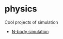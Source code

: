 # physics
Cool projects of simulation

- [N-body simulation](https://github.com/RugiSerl/physics/tree/main/app/projects/bodySimulation)